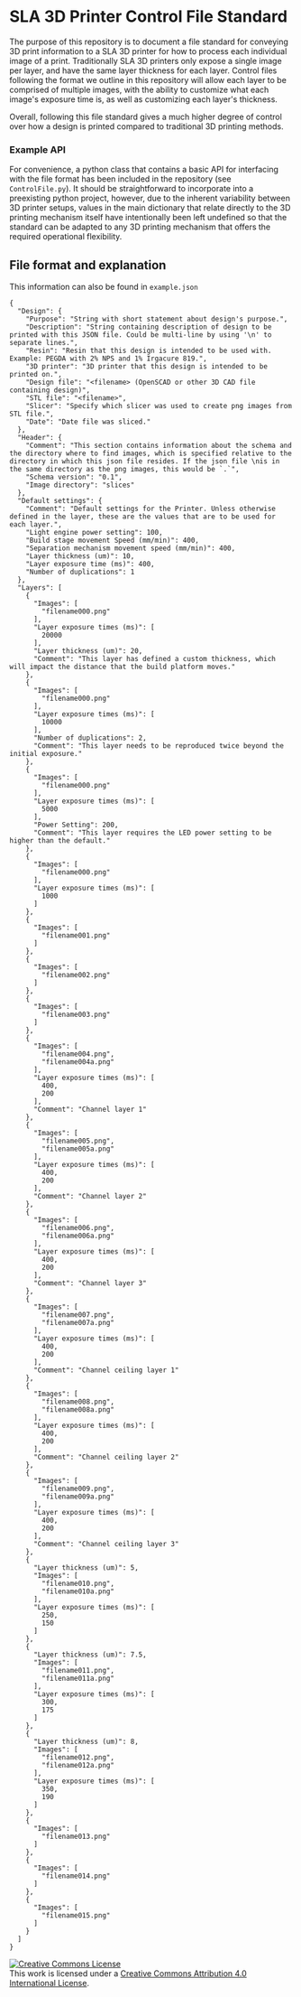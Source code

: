 # SLA 3D Printer Control File Standard

The purpose of this repository is to document a file standard for conveying 3D print information to a SLA 3D printer for how to process each individual image of a print. Traditionally SLA 3D printers only expose a single image per layer, and have the same layer thickness for each layer. Control files following the format we outline in this repository will allow each layer to be comprised of multiple images, with the ability to customize what each image's exposure time is, as well as customizing each layer's thickness.

Overall, following this file standard gives a much higher degree of control over how a design is printed compared to traditional 3D printing methods.

### Example API

For convenience, a python class that contains a basic API for interfacing with the file format has been included in the repository (see `ControlFile.py`). It should be straightforward to incorporate into a preexisting python project, however, due to the inherent variability between 3D printer setups, values in the main dictionary that relate directly to the 3D printing mechanism itself have intentionally been left undefined so that the standard can be adapted to any 3D printing mechanism that offers the required operational flexibility.

## File format and explanation

This information can also be found in `example.json`
```
{
  "Design": {
    "Purpose": "String with short statement about design's purpose.",
    "Description": "String containing description of design to be printed with this JSON file. Could be multi-line by using '\n' to separate lines.",
    "Resin": "Resin that this design is intended to be used with. Example: PEGDA with 2% NPS and 1% Irgacure 819.",
    "3D printer": "3D printer that this design is intended to be printed on.",
    "Design file": "<filename> (OpenSCAD or other 3D CAD file containing design)",
    "STL file": "<filename>",
    "Slicer": "Specify which slicer was used to create png images from STL file.",
    "Date": "Date file was sliced."
  },
  "Header": {
    "Comment": "This section contains information about the schema and the directory where to find images, which is specified relative to the directory in which this json file resides. If the json file \nis in the same directory as the png images, this would be `.`",
    "Schema version": "0.1",
    "Image directory": "slices"
  },
  "Default settings": {
    "Comment": "Default settings for the Printer. Unless otherwise defined in the layer, these are the values that are to be used for each layer.",
    "Light engine power setting": 100,
    "Build stage movement Speed (mm/min)": 400,
    "Separation mechanism movement speed (mm/min)": 400,
    "Layer thickness (um)": 10,
    "Layer exposure time (ms)": 400,
    "Number of duplications": 1
  },
  "Layers": [
    {
      "Images": [
        "filename000.png"
      ],
      "Layer exposure times (ms)": [
        20000
      ],
      "Layer thickness (um)": 20,
      "Comment": "This layer has defined a custom thickness, which will impact the distance that the build platform moves."
    },
    {
      "Images": [
        "filename000.png"
      ],
      "Layer exposure times (ms)": [
        10000
      ],
      "Number of duplications": 2,
      "Comment": "This layer needs to be reproduced twice beyond the initial exposure."
    },
    {
      "Images": [
        "filename000.png"
      ],
      "Layer exposure times (ms)": [
        5000
      ],
      "Power Setting": 200,
      "Comment": "This layer requires the LED power setting to be higher than the default."
    },
    {
      "Images": [
        "filename000.png"
      ],
      "Layer exposure times (ms)": [
        1000
      ]
    },
    {
      "Images": [
        "filename001.png"
      ]
    },
    {
      "Images": [
        "filename002.png"
      ]
    },
    {
      "Images": [
        "filename003.png"
      ]
    },
    {
      "Images": [
        "filename004.png",
        "filename004a.png"
      ],
      "Layer exposure times (ms)": [
        400,
        200
      ],
      "Comment": "Channel layer 1"
    },
    {
      "Images": [
        "filename005.png",
        "filename005a.png"
      ],
      "Layer exposure times (ms)": [
        400,
        200
      ],
      "Comment": "Channel layer 2"
    },
    {
      "Images": [
        "filename006.png",
        "filename006a.png"
      ],
      "Layer exposure times (ms)": [
        400,
        200
      ],
      "Comment": "Channel layer 3"
    },
    {
      "Images": [
        "filename007.png",
        "filename007a.png"
      ],
      "Layer exposure times (ms)": [
        400,
        200
      ],
      "Comment": "Channel ceiling layer 1"
    },
    {
      "Images": [
        "filename008.png",
        "filename008a.png"
      ],
      "Layer exposure times (ms)": [
        400,
        200
      ],
      "Comment": "Channel ceiling layer 2"
    },
    {
      "Images": [
        "filename009.png",
        "filename009a.png"
      ],
      "Layer exposure times (ms)": [
        400,
        200
      ],
      "Comment": "Channel ceiling layer 3"
    },
    {
      "Layer thickness (um)": 5,
      "Images": [
        "filename010.png",
        "filename010a.png"
      ],
      "Layer exposure times (ms)": [
        250,
        150
      ]
    },
    {
      "Layer thickness (um)": 7.5,
      "Images": [
        "filename011.png",
        "filename011a.png"
      ],
      "Layer exposure times (ms)": [
        300,
        175
      ]
    },
    {
      "Layer thickness (um)": 8,
      "Images": [
        "filename012.png",
        "filename012a.png"
      ],
      "Layer exposure times (ms)": [
        350,
        190
      ]
    },
    {
      "Images": [
        "filename013.png"
      ]
    },
    {
      "Images": [
        "filename014.png"
      ]
    },
    {
      "Images": [
        "filename015.png"
      ]
    }
  ]
}
```

<a rel="license" href="http://creativecommons.org/licenses/by/4.0/"><img alt="Creative Commons License" style="border-width:0" src="https://i.creativecommons.org/l/by/4.0/88x31.png" /></a><br />This work is licensed under a <a rel="license" href="http://creativecommons.org/licenses/by/4.0/">Creative Commons Attribution 4.0 International License</a>.
